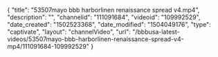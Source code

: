 {
    "title": "53507mayo bbb harborlinen renaissance spread v4.mp4",
    "description": "",
    "channelid": "111091684",
    "videoid": "109992529",
    "date_created": "1502523368",
    "date_modified": "1504049176",
    "type": "captivate",
    "layout": "channelVideo",
    "url": "\/bbbusa-latest-videos\/53507mayo-bbb-harborlinen-renaissance-spread-v4-mp4\/111091684-109992529"
}